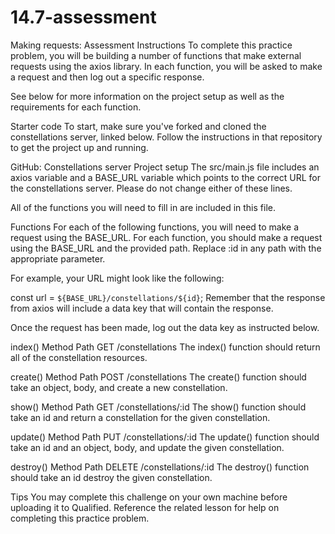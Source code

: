# 14.7-assessment

Making requests: Assessment
Instructions
To complete this practice problem, you will be building a number of functions that make external requests using the axios library. In each function, you will be asked to make a request and then log out a specific response.

See below for more information on the project setup as well as the requirements for each function.

Starter code
To start, make sure you've forked and cloned the constellations server, linked below. Follow the instructions in that repository to get the project up and running.

GitHub: Constellations server
Project setup
The src/main.js file includes an axios variable and a BASE_URL variable which points to the correct URL for the constellations server. Please do not change either of these lines.

All of the functions you will need to fill in are included in this file.

Functions
For each of the following functions, you will need to make a request using the BASE_URL. For each function, you should make a request using the BASE_URL and the provided path. Replace :id in any path with the appropriate parameter.

For example, your URL might look like the following:

const url = `${BASE_URL}/constellations/${id}`;
Remember that the response from axios will include a data key that will contain the response.

Once the request has been made, log out the data key as instructed below.

index()
Method	Path
GET	/constellations
The index() function should return all of the constellation resources.

create()
Method	Path
POST	/constellations
The create() function should take an object, body, and create a new constellation.

show()
Method	Path
GET	/constellations/:id
The show() function should take an id and return a constellation for the given constellation.

update()
Method	Path
PUT	/constellations/:id
The update() function should take an id and an object, body, and update the given constellation.

destroy()
Method	Path
DELETE	/constellations/:id
The destroy() function should take an id destroy the given constellation.

Tips
You may complete this challenge on your own machine before uploading it to Qualified.
Reference the related lesson for help on completing this practice problem.
